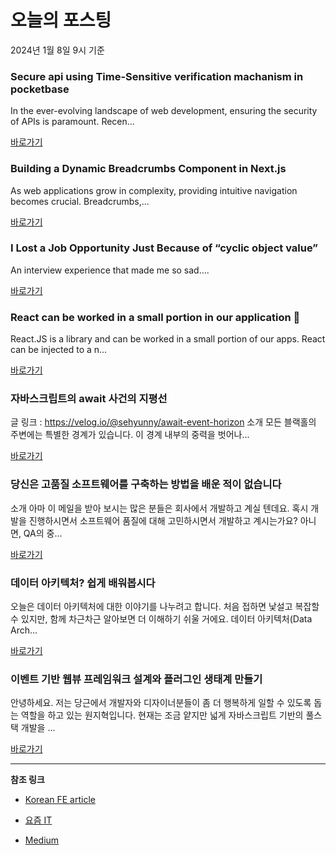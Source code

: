 # 오늘의 포스팅 
2024년 1월 8일 9시 기준 

### Secure api using Time-Sensitive verification machanism in pocketbase 

 In the ever-evolving landscape of web development, ensuring the security of APIs is paramount. Recen... 

 [바로가기](https://medium.com/@jayedapu32/secure-api-using-time-sensitive-verification-machanism-in-pocketbase-3cceb8673efb?responsesOpen=true&sortBy=REVERSE_CHRON&source=topic_portal_recommended_stories---------0-84----------reactjs----------64037c70_c6ff_4cbd_a7dc_1769264a5f3c-------) 

### Building a Dynamic Breadcrumbs Component in Next.js 

 As web applications grow in complexity, providing intuitive navigation becomes crucial. Breadcrumbs,... 

 [바로가기](https://medium.com/@dalibor.nerber/building-a-dynamic-breadcrumbs-component-in-next-js-2e8f40aba021?responsesOpen=true&sortBy=REVERSE_CHRON&source=topic_portal_recommended_stories---------0-84----------nextjs----------0d13708d_de95_4deb_bfd6_456e316e61a3-------) 

### I Lost a Job Opportunity Just Because of “cyclic object value” 

 An interview experience that made me so sad.... 

 [바로가기](https://medium.com/@fatfish/i-lost-a-job-opportunity-just-because-of-cyclic-object-value-78ffff8ea07e?responsesOpen=true&sortBy=REVERSE_CHRON&source=topic_portal_recommended_stories---------0-84----------front_end_development----------b89cc09f_e94f_4fb1_a8c4_81b45dd9f665-------) 

### React can be worked in a small portion in our application 🚀 

 React.JS is a library and can be worked in a small portion of our apps. React can be injected to a n... 

 [바로가기](https://medium.com/@janaanup7872/react-can-be-worked-in-a-small-portion-in-our-application-71ac974c8f5a?responsesOpen=true&sortBy=REVERSE_CHRON&source=topic_portal_recommended_stories---------0-84----------react----------8d9bf01c_1931_4393_bc8c_6dba5d1faf3f-------) 

###  자바스크립트의 await 사건의 지평선 

 글 링크 : https://velog.io/@sehyunny/await-event-horizon 소개 모든 블랙홀의 주변에는 특별한 경계가 있습니다. 이 경계 내부의 중력을 벗어나... 

 [바로가기](https://kofearticle.substack.com/p/korean-fe-article-await) 

### 당신은 고품질 소프트웨어를 구축하는 방법을 배운 적이 없습니다  

 소개 아마 이 메일을 받아 보시는 많은 분들은 회사에서 개발하고 계실 텐데요. 혹시 개발을 진행하시면서 소프트웨어 품질에 대해 고민하시면서 개발하고 계시는가요? 아니면, QA의 중... 

 [바로가기](https://kofearticle.substack.com/p/e78) 

### 데이터 아키텍처? 쉽게 배워봅시다 

 오늘은 데이터 아키텍처에 대한 이야기를 나누려고 합니다. 처음 접하면 낯설고 복잡할 수 있지만, 함께 차근차근 알아보면 더 이해하기 쉬울 거에요. 데이터 아키텍처(Data Arch... 

 [바로가기](https://yozm.wishket.com/magazine/detail/2396/) 

### 이벤트 기반 웹뷰 프레임워크 설계와 플러그인 생태계 만들기 

 안녕하세요. 저는 당근에서 개발자와 디자이너분들이 좀 더 행복하게 일할 수 있도록 돕는 역할을 하고 있는 원지혁입니다. 현재는 조금 얕지만 넓게 자바스크립트 기반의 풀스택 개발을 ... 

 [바로가기](https://yozm.wishket.com/magazine/detail/2395/) 

---

**참조 링크**

- [Korean FE article](https://kofearticle.substack.com) 

- [요즘 IT](https://yozm.wishket.com/magazine) 

- [Medium](https://medium.com) 

